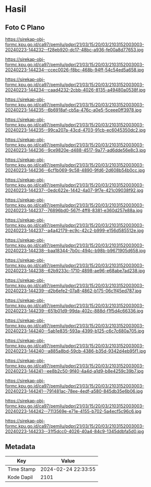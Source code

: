 # Hasil

## Foto C Plano

https://sirekap-obj-formc.kpu.go.id/ca97/pemilu/pdpr/21/03/15/20/03/2103152003003-20240223-144232--f28eb920-dc17-48bc-a936-fe00a8d77653.jpg

https://sirekap-obj-formc.kpu.go.id/ca97/pemilu/pdpr/21/03/15/20/03/2103152003003-20240223-144234--ccec0026-f8bc-468b-94ff-54c54ed5a658.jpg

https://sirekap-obj-formc.kpu.go.id/ca97/pemilu/pdpr/21/03/15/20/03/2103152003003-20240223-144234--caad4232-2cbb-4026-8135-a49480a0538f.jpg

https://sirekap-obj-formc.kpu.go.id/ca97/pemilu/pdpr/21/03/15/20/03/2103152003003-20240223-144235--6b6918af-cb5a-476c-a0e5-5ceee0ff3978.jpg

https://sirekap-obj-formc.kpu.go.id/ca97/pemilu/pdpr/21/03/15/20/03/2103152003003-20240223-144235--99ca207a-43cd-4703-91cb-ec6045350dc2.jpg

https://sirekap-obj-formc.kpu.go.id/ca97/pemilu/pdpr/21/03/15/20/03/2103152003003-20240223-144236--9ce9820e-d488-4517-9a77-ad6dde56e8c3.jpg

https://sirekap-obj-formc.kpu.go.id/ca97/pemilu/pdpr/21/03/15/20/03/2103152003003-20240223-144236--6cf1b069-9c58-4890-9fd6-2d608b54b0cc.jpg

https://sirekap-obj-formc.kpu.go.id/ca97/pemilu/pdpr/21/03/15/20/03/2103152003003-20240223-144237--0edc622e-1442-4a07-9f7e-421c09038f92.jpg

https://sirekap-obj-formc.kpu.go.id/ca97/pemilu/pdpr/21/03/15/20/03/2103152003003-20240223-144237--76896bd0-567f-4ff8-8381-e360d257e88a.jpg

https://sirekap-obj-formc.kpu.go.id/ca97/pemilu/pdpr/21/03/15/20/03/2103152003003-20240223-144237--a4a42179-ec9c-42c2-b999-e156d585512e.jpg

https://sirekap-obj-formc.kpu.go.id/ca97/pemilu/pdpr/21/03/15/20/03/2103152003003-20240223-144238--baa18344-7b0c-494c-b98b-b9671905d658.jpg

https://sirekap-obj-formc.kpu.go.id/ca97/pemilu/pdpr/21/03/15/20/03/2103152003003-20240223-144238--62b9233c-1710-4898-ae96-e68abe7ad238.jpg

https://sirekap-obj-formc.kpu.go.id/ca97/pemilu/pdpr/21/03/15/20/03/2103152003003-20240223-144239--d2b6efe2-07a8-4862-b175-06c1f45ed787.jpg

https://sirekap-obj-formc.kpu.go.id/ca97/pemilu/pdpr/21/03/15/20/03/2103152003003-20240223-144239--651b01d9-99da-402c-888d-f1f5d4c66336.jpg

https://sirekap-obj-formc.kpu.go.id/ca97/pemilu/pdpr/21/03/15/20/03/2103152003003-20240223-144240--5ab1e835-593a-4399-b125-c6c7c680a705.jpg

https://sirekap-obj-formc.kpu.go.id/ca97/pemilu/pdpr/21/03/15/20/03/2103152003003-20240223-144240--a885a8bd-59cb-4386-b35d-9342d4eb95f1.jpg

https://sirekap-obj-formc.kpu.go.id/ca97/pemilu/pdpr/21/03/15/20/03/2103152003003-20240223-144241--ee8b2c50-9f40-4a4d-a1d9-b8e4259c39b7.jpg

https://sirekap-obj-formc.kpu.go.id/ca97/pemilu/pdpr/21/03/15/20/03/2103152003003-20240223-144241--791481ac-78ee-4edf-a580-845db35e6b06.jpg

https://sirekap-obj-formc.kpu.go.id/ca97/pemilu/pdpr/21/03/15/20/03/2103152003003-20240223-144242--7113569e-e71e-4155-b702-5a4ecf5c96c6.jpg

https://sirekap-obj-formc.kpu.go.id/ca97/pemilu/pdpr/21/03/15/20/03/2103152003003-20240223-144233--31f5dcc0-4026-40a4-84c9-1345ddbfa5d0.jpg


## Metadata

| Key        | Value               |
| ---------- | ------------------- |
| Time Stamp | 2024-02-24 22:33:55 |
| Kode Dapil | 2101                |



